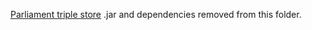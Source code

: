 [Parliament triple store](https://github.com/raytheonbbn/parliament) .jar and dependencies removed from this folder.